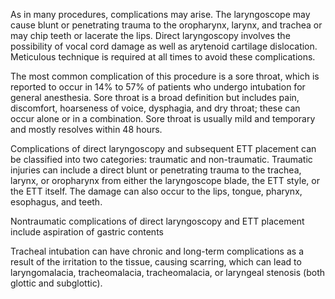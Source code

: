 As in many procedures, complications may arise. The laryngoscope may cause blunt or penetrating trauma to the oropharynx, larynx, and trachea or may chip teeth or lacerate the lips. Direct laryngoscopy involves the possibility of vocal cord damage as well as arytenoid cartilage dislocation. Meticulous technique is required at all times to avoid these complications.

The most common complication of this procedure is a sore throat, which is reported to occur in 14% to 57% of patients who undergo intubation for general anesthesia. Sore throat is a broad definition but includes pain, discomfort, hoarseness of voice, dysphagia, and dry throat; these can occur alone or in a combination. Sore throat is usually mild and temporary and mostly resolves within 48 hours.

Complications of direct laryngoscopy and subsequent ETT placement can be classified into two categories: traumatic and non-traumatic. Traumatic injuries can include a direct blunt or penetrating trauma to the trachea, larynx, or oropharynx from either the laryngoscope blade, the ETT style, or the ETT itself. The damage can also occur to the lips, tongue, pharynx, esophagus, and teeth.

Nontraumatic complications of direct laryngoscopy and ETT placement include aspiration of gastric contents

Tracheal intubation can have chronic and long-term complications as a result of the irritation to the tissue, causing scarring, which can lead to laryngomalacia, tracheomalacia, tracheomalacia, or laryngeal stenosis (both glottic and subglottic).